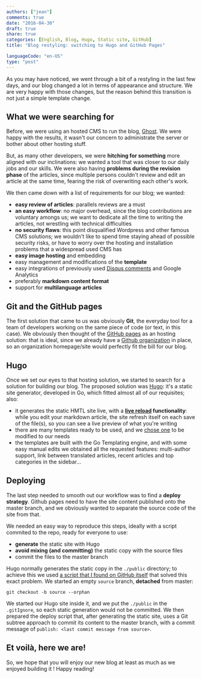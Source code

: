 ```yaml
---
authors: ["jean"]
comments: true
date: "2016-04-30"
draft: true
share: true
categories: [English, Blog, Hugo, Static site, GitHub]
title: "Blog restyling: switching to Hugo and GitHub Pages"

languageCode: "en-US"
type: "post"
---
```

As you may have noticed, we went through a bit of a restyling in the last few days, and our blog changed a lot in terms of appearance and structure. 
We are very happy with those changes, but the reason behind this transition is not just a simple template change.

## What we were searching for
Before, we were using an hosted CMS to run the blog, [Ghost](https://ghost.org/). We were happy with the results, it wasn't our concern to administrate the server or bother about other hosting stuff.

But, as many other developers, we were **hitching for something** more aligned with our inclinations: we wanted a tool that was closer to our daily jobs and our skills. We were also having **problems during the revision phase** of the articles, since multiple persons couldn't review and edit an article at the same time, fearing the risk of overwriting each other's work. 

We then came down with a list of requirements for our blog; we wanted:

 * **easy review of articles**: parallels reviews are a must
 * **an easy workflow**: no major overhead, since the blog contributions are voluntary amongs us; we want to dedicate all the time to writing the articles, not wrestling with technical difficulties
 * **no security flaws**: this point disqualified Wordpress and other famous CMS solutions; we wouldn't like to spend time staying ahead of possible security risks, or have to worry over the hosting and installation problems that a widespread used CMS has
 * **easy image hosting** and embedding
 * easy management and modifications of the **template**
 * easy integrations of previously used [Disqus comments](https://disqus.com/) and Google Analytics
 * preferably **markdown content format**
 * support for **multilanguage articles**

## Git and the GitHub pages
The first solution that came to us was obviously **Git**, the everyday tool for a team of developers working on the same piece of code (or text, in this case). We obviously then thought of the [GitHub pages](https://pages.github.com/) as an hosting solution: that is ideal, since we already have a [Github organization](https://github.com/facile-it) in place, so an organization homepage/site would perfectly fit the bill for our blog.

## Hugo
Once we set our eyes to that hosting solution, we started to search for a solution for building our blog. The proposed solution was [Hugo](http://gohugo.io/): it's a static site generator, developed in Go, which fitted almost all of our requisites; also:

 * it generates the static HMTL site live, with a **[live reload](https://gohugo.io/extras/livereload/) functionality**: while you edit your markdown article, the site refresh itself on each save of the file(s), so you can see a live preview of what you're writing
 * there are many templates ready to be used, and we [chose one](http://themes.gohugo.io/future-imperfect/) to be modified to our needs
 * the templates are built with the Go Templating engine, and with some easy manual edits we obtained all the requested features: multi-author support, link between translated articles, recent articles and top categories in the sidebar...

## Deploying
The last step needed to smooth out our workflow was to find a **deploy strategy**. Github pages need to have the site content published onto the master branch, and we obviously wanted to separate the source code of the site from that. 

We needed an easy way to reproduce this steps, ideally with a script commited to the repo, ready for everyone to use:

 * **generate** the static site with Hugo
 * **avoid mixing (and committing)** the static copy with the source files
 * commit the files to the master branch
 
Hugo normally generates the static copy in the `./public` directory; to achieve this we used [a script that I found on GitHub itself](https://github.com/X1011/git-directory-deploy) that solved this exact problem. We started an empty `source` branch, **detached** from master:
 
```
git checkout -b source --orphan
```
 
We started our Hugo site inside it, and we put the `./public` in the `.gitIgnore`, so each static generation would not be committed. We then prepared the deploy script that, after generating the static site, uses a Git subtree approach to commit its content to the master branch, with a commit message of `publish: <last commit message from source>`.

## Et voilà, here we are!

So, we hope that you will enjoy our new blog at least as much as we enjoyed building it ! Happy reading!
